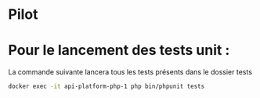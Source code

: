 # Pilot

# Pour le lancement des tests unit :

La commande suivante lancera tous les tests présents dans le dossier tests

```bash
docker exec -it api-platform-php-1 php bin/phpunit tests
```
